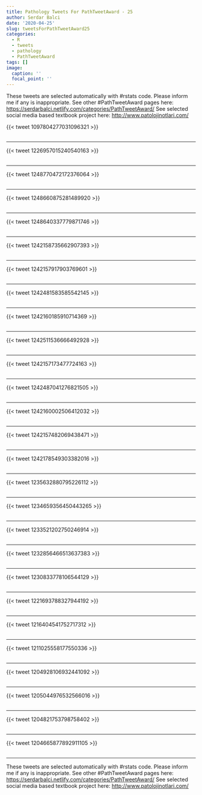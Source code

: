 ```yaml
---
title: Pathology Tweets For PathTweetAward - 25
author: Serdar Balci
date: '2020-04-25'
slug: tweetsForPathTweetAward25
categories:
  - R
  - tweets
  - pathology
  - PathTweetAward
tags: []
image:
  caption: ''
  focal_point: ''
---
```



These tweets are selected automatically with #rstats code. Please inform me if any is inappropriate.
See other #PathTweetAward pages here: https://serdarbalci.netlify.com/categories/PathTweetAward/ 
See selected social media based textbook project here: http://www.patolojinotlari.com/

{{< tweet 1097804277031096321 >}}
<br>
<br>
<hr>
{{< tweet 1226957015240540163 >}}
<br>
<br>
<hr>
{{< tweet 1248770472172376064 >}}
<br>
<br>
<hr>
{{< tweet 1248660875281489920 >}}
<br>
<br>
<hr>
{{< tweet 1248640337779871746 >}}
<br>
<br>
<hr>
{{< tweet 1242158735662907393 >}}
<br>
<br>
<hr>
{{< tweet 1242157917903769601 >}}
<br>
<br>
<hr>
{{< tweet 1242481583585542145 >}}
<br>
<br>
<hr>
{{< tweet 1242160185910714369 >}}
<br>
<br>
<hr>
{{< tweet 1242511536666492928 >}}
<br>
<br>
<hr>
{{< tweet 1242157173477724163 >}}
<br>
<br>
<hr>
{{< tweet 1242487041276821505 >}}
<br>
<br>
<hr>
{{< tweet 1242160002506412032 >}}
<br>
<br>
<hr>
{{< tweet 1242157482069438471 >}}
<br>
<br>
<hr>
{{< tweet 1242178549303382016 >}}
<br>
<br>
<hr>
{{< tweet 1235632880795226112 >}}
<br>
<br>
<hr>
{{< tweet 1234659356450443265 >}}
<br>
<br>
<hr>
{{< tweet 1233521202750246914 >}}
<br>
<br>
<hr>
{{< tweet 1232856466513637383 >}}
<br>
<br>
<hr>
{{< tweet 1230833778106544129 >}}
<br>
<br>
<hr>
{{< tweet 1221693788327944192 >}}
<br>
<br>
<hr>
{{< tweet 1216404541752717312 >}}
<br>
<br>
<hr>
{{< tweet 1211025558177550336 >}}
<br>
<br>
<hr>
{{< tweet 1204928106932441092 >}}
<br>
<br>
<hr>
{{< tweet 1205044976532566016 >}}
<br>
<br>
<hr>
{{< tweet 1204821753798758402 >}}
<br>
<br>
<hr>
{{< tweet 1204665877892911105 >}}
<br>
<br>
<hr>


These tweets are selected automatically with #rstats code. Please inform me if any is inappropriate.
See other #PathTweetAward pages here: https://serdarbalci.netlify.com/categories/PathTweetAward/ 
See selected social media based textbook project here: http://www.patolojinotlari.com/
